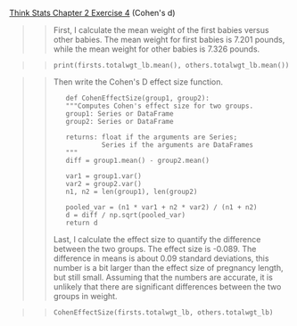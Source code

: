 [Think Stats Chapter 2 Exercise 4](http://greenteapress.com/thinkstats2/html/thinkstats2003.html#toc24) (Cohen's d)

>> First, I calculate the mean weight of the first babies versus other babies. The mean weight for first babies is 7.201 pounds, while the mean weight for other babies is 7.326 pounds.

>> ```
>> print(firsts.totalwgt_lb.mean(), others.totalwgt_lb.mean())
>> ```

>> Then write the Cohen's D effect size function.
>> ```
>>    def CohenEffectSize(group1, group2):
>>    """Computes Cohen's effect size for two groups.   
>>    group1: Series or DataFrame
>>    group2: Series or DataFrame
>>    
>>    returns: float if the arguments are Series;
>>             Series if the arguments are DataFrames
>>    """
>>    diff = group1.mean() - group2.mean()
>>
>>    var1 = group1.var()
>>    var2 = group2.var()
>>    n1, n2 = len(group1), len(group2)
>>
>>    pooled_var = (n1 * var1 + n2 * var2) / (n1 + n2)
>>    d = diff / np.sqrt(pooled_var)
>>    return d
>> ```
>> Last, I calculate the effect size to quantify the difference between the two groups. The effect size is -0.089. The difference in means is about 0.09 standard deviations, this number is a bit larger than the effect size of pregnancy length, but still small. Assuming that the numbers are accurate, it is unlikely that there are significant differences between the two groups in weight.

>> ```
>> CohenEffectSize(firsts.totalwgt_lb, others.totalwgt_lb)
>> ```
